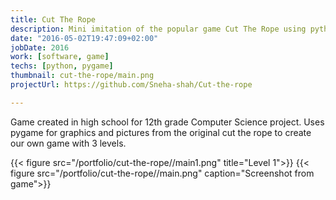 ```yaml
---
title: Cut The Rope
description: Mini imitation of the popular game Cut The Rope using python
date: "2016-05-02T19:47:09+02:00"
jobDate: 2016
work: [software, game]
techs: [python, pygame]
thumbnail: cut-the-rope/main.png
projectUrl: https://github.com/Sneha-shah/Cut-the-rope

---
```


Game created in high school for 12th grade Computer Science project. Uses pygame for graphics and pictures from the original cut the rope to create our own game with 3 levels.

{{< figure src="/portfolio/cut-the-rope//main1.png" title="Level 1">}}
{{< figure src="/portfolio/cut-the-rope//main.png"  caption="Screenshot from game">}}